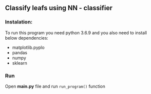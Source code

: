 ## Classify leafs using NN - classifier

### Instalation:
To run this program you need python 3.6.9 and you also need to install below dependencies:

 - matplotlib.pyplo
 - pandas
 - numpy
 - sklearn

### Run

Open **main.py** file and run ```run_program()``` function
